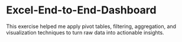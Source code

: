# Excel-End-to-End-Dashboard
This exercise helped me apply pivot tables, filtering, aggregation, and visualization techniques to turn raw data into actionable insights.
